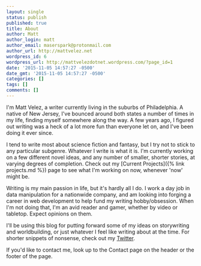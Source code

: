 ```yaml
---
layout: single
status: publish
published: true
title: About
author: Matt
author_login: matt
author_email: maserspark@protonmail.com
author_url: http://mattvelez.net
wordpress_id: 6
wordpress_url: http://mattvelezdotnet.wordpress.com/?page_id=1
date: '2015-11-05 14:57:27 -0500'
date_gmt: '2015-11-05 14:57:27 -0500'
categories: []
tags: []
comments: []
---
```

I'm Matt Velez, a writer currently living in the suburbs of Philadelphia. A native of New Jersey, I've bounced around both states a number of times in my life, finding myself somewhere along the way. A few years ago, I figured out writing was a heck of a lot more fun than everyone let on, and I've been doing it ever since.

I tend to write most about science fiction and fantasy, but I try not to stick to any particular subgenre. Whatever I write is what it is. I'm currently working on a few different novel ideas, and any number of smaller, shorter stories, at varying degrees of completion. Check out my [Current Projects]({% link projects.md %}) page to see what I'm working on now, whenever 'now' might be.

Writing is my main passion in life, but it's hardly all I do. I work a day job in data manipulation for a nationwide company, and am looking into forging a career in web development to help fund my writing hobby/obsession. When I'm not doing that, I'm an avid reader and gamer, whether by video or tabletop. Expect opinions on them.

I'll be using this blog for putting forward some of my ideas on storywriting and worldbuilding, or just whatever I feel like writing about at the time. For shorter snippets of nonsense, check out my [Twitter](https://twitter.com/timecrash).

If you'd like to contact me, look up to the Contact page on the header or the footer of the page.
